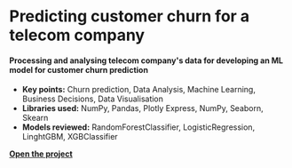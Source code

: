 # Predicting customer churn for a telecom company

#### Processing and analysing telecom company's data for developing an ML model for customer churn prediction
- **Key points:** Churn prediction, Data Analysis, Machine Learning, Business Decisions, Data Visualisation
- **Libraries used:** NumPy, Pandas, Plotly Express, NumPy, Seaborn, Skearn
- **Models reviewed:** RandomForestClassifier, LogisticRegression, LinghtGBM, XGBClassifier

[**Open the project**](https://nbviewer.jupyter.org/github/Andrey-Kosov/Projects/blob/main/churn_prediction_telecom_company/churn_prediction.ipynb)
